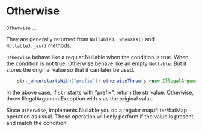 # Otherwise

`Otherwise` ...

They are generally returned from `NullableJ._whenXXX()` and `NullableJ._as()` methods.

`Otherwise` behave like a regular Nullable when the condition is true.
When the condition is not true, Otherwise behave like an empty `Nullable`.
But it stores the original value so that it can later be used.

```Java
	str._when(startsWith("prefix")).otherwiseThrow(s->new IllegalArgumentException("Mal-form string: " + s));
```

In the above case, if `str` starts with "prefix", return the str value.
Otherwise, throw IllegalArgumentException with s as the original value.

Since `Otherwise`, implements Nullable you do a regular map/filter/flatMap operation as usual.
These operation will only perform if the value is present and match the condition.
